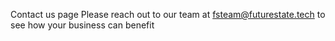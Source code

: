Contact us page
Please reach out to our team at fsteam@futurestate.tech to see how your business can benefit

